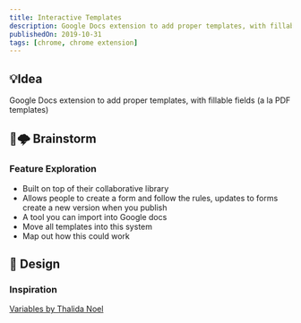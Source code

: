 ```yaml
---
title: Interactive Templates
description: Google Docs extension to add proper templates, with fillable fields (a la PDF templates)
publishedOn: 2019-10-31
tags: [chrome, chrome extension]
---
```


## 💡Idea

Google Docs extension to add proper templates, with fillable fields (a la PDF templates)


## 🧠🌩 Brainstorm


### Feature Exploration

- Built on top of their collaborative library
- Allows people to create a form and follow the rules, updates to forms create a new version when you publish
- A tool you can import into Google docs
- Move all templates into this system
- Map out how this could work


## 🎨 Design


### Inspiration

[Variables by Thalida Noel](https://dribbble.com/thalida/collections/904201-Variables)
